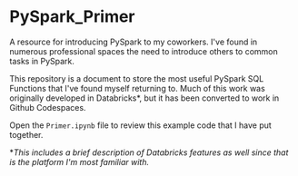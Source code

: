 # PySpark_Primer
A resource for introducing PySpark to my coworkers. 
I've found in numerous professional spaces the need to introduce others to common tasks in PySpark.

This repository is a document to store the most useful PySpark SQL Functions that I've found myself returning to. 
Much of this work was originally developed in Databricks*, but it has been converted to work in Github Codespaces.

Open the `Primer.ipynb` file to review this example code that I have put together. 

**This includes a brief description of Databricks features as well since that is the platform I'm most familiar with.*

